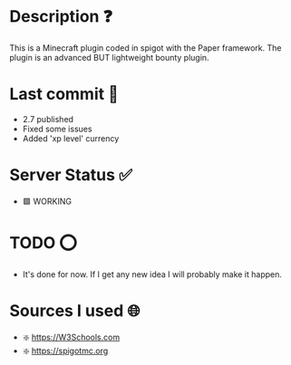 # Description ❓

This is a Minecraft plugin coded in spigot with the Paper framework. The plugin is an advanced BUT lightweight bounty plugin.

# Last commit 💯

- 2.7 published
- Fixed some issues
- Added 'xp level' currency

# Server Status ✅

- 🟩 WORKING

# TODO ⭕

- It's done for now. If I get any new idea I will probably make it happen.

# Sources I used 🌐

- ❇️ https://W3Schools.com
- ❇️ https://spigotmc.org
